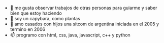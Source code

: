 - 👀 me gusta observar trabajos de otras personas para guiarme y saber bien que estoy haciendo 
- 🌱 soy un capybara, como plantas
- 💞️ amo casados con hijos una sitcom de argentina iniciada en el 2005 y termino en 2006
- 📫 programo con html, css, java, javascript, c++ y python

<!---
carpinchogaucho/carpinchogaucho is a ✨ special ✨ repository because its `README.md` (this file) appears on your GitHub profile.
You can click the Preview link to take a look at your changes.
--->
